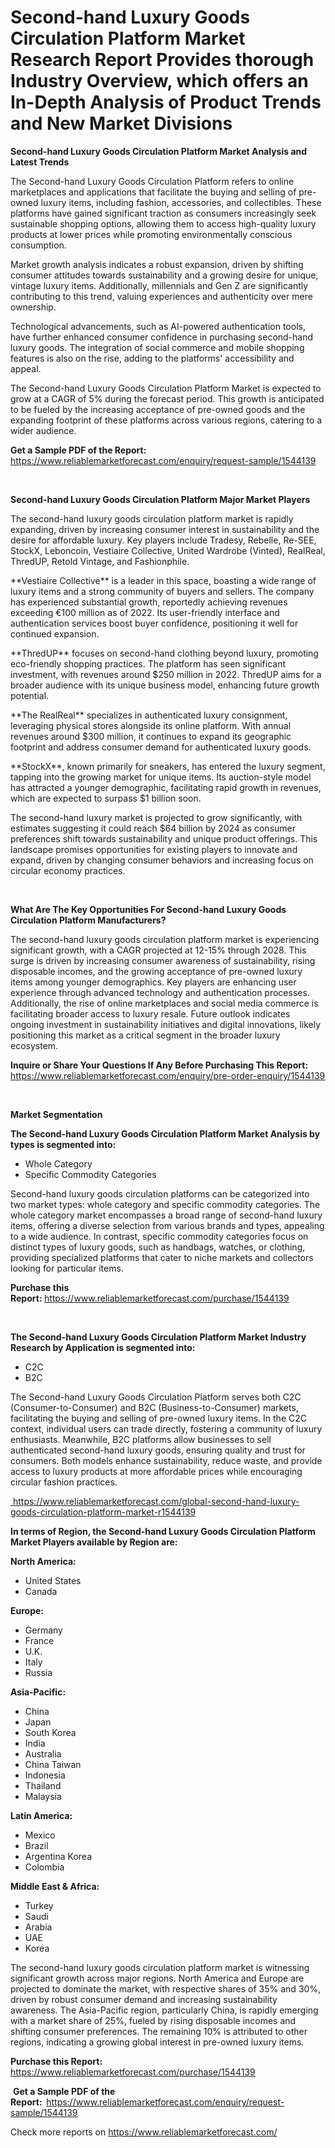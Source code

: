 <p><h1>Second-hand Luxury Goods Circulation Platform Market Research Report Provides thorough Industry Overview, which offers an In-Depth Analysis of Product Trends and New Market Divisions</h1></p><p><strong>Second-hand Luxury Goods Circulation Platform Market Analysis and Latest Trends</strong></p>
<p><p>The Second-hand Luxury Goods Circulation Platform refers to online marketplaces and applications that facilitate the buying and selling of pre-owned luxury items, including fashion, accessories, and collectibles. These platforms have gained significant traction as consumers increasingly seek sustainable shopping options, allowing them to access high-quality luxury products at lower prices while promoting environmentally conscious consumption.</p><p>Market growth analysis indicates a robust expansion, driven by shifting consumer attitudes towards sustainability and a growing desire for unique, vintage luxury items. Additionally, millennials and Gen Z are significantly contributing to this trend, valuing experiences and authenticity over mere ownership. </p><p>Technological advancements, such as AI-powered authentication tools, have further enhanced consumer confidence in purchasing second-hand luxury goods. The integration of social commerce and mobile shopping features is also on the rise, adding to the platforms' accessibility and appeal.</p><p>The Second-hand Luxury Goods Circulation Platform Market is expected to grow at a CAGR of 5% during the forecast period. This growth is anticipated to be fueled by the increasing acceptance of pre-owned goods and the expanding footprint of these platforms across various regions, catering to a wider audience.</p></p>
<p><strong>Get a Sample PDF of the Report:&nbsp;</strong> <a href="https://www.reliablemarketforecast.com/enquiry/request-sample/1544139?utm_campaign=3386&utm_medium=2&utm_source=Github&utm_content=ia&utm_term=11032025&utm_id=second-hand-luxury-goods-circulation-platform">https://www.reliablemarketforecast.com/enquiry/request-sample/1544139</a></p>
<p>&nbsp;</p>
<p><strong>Second-hand Luxury Goods Circulation Platform Major Market Players</strong></p>
<p><p>The second-hand luxury goods circulation platform market is rapidly expanding, driven by increasing consumer interest in sustainability and the desire for affordable luxury. Key players include Tradesy, Rebelle, Re-SEE, StockX, Leboncoin, Vestiaire Collective, United Wardrobe (Vinted), RealReal, ThredUP, Retold Vintage, and Fashionphile.</p><p>**Vestiaire Collective** is a leader in this space, boasting a wide range of luxury items and a strong community of buyers and sellers. The company has experienced substantial growth, reportedly achieving revenues exceeding €100 million as of 2022. Its user-friendly interface and authentication services boost buyer confidence, positioning it well for continued expansion.</p><p>**ThredUP** focuses on second-hand clothing beyond luxury, promoting eco-friendly shopping practices. The platform has seen significant investment, with revenues around $250 million in 2022. ThredUP aims for a broader audience with its unique business model, enhancing future growth potential.</p><p>**The RealReal** specializes in authenticated luxury consignment, leveraging physical stores alongside its online platform. With annual revenues around $300 million, it continues to expand its geographic footprint and address consumer demand for authenticated luxury goods.</p><p>**StockX**, known primarily for sneakers, has entered the luxury segment, tapping into the growing market for unique items. Its auction-style model has attracted a younger demographic, facilitating rapid growth in revenues, which are expected to surpass $1 billion soon.</p><p>The second-hand luxury market is projected to grow significantly, with estimates suggesting it could reach $64 billion by 2024 as consumer preferences shift towards sustainability and unique product offerings. This landscape promises opportunities for existing players to innovate and expand, driven by changing consumer behaviors and increasing focus on circular economy practices.</p></p>
<p>&nbsp;</p>
<p><strong>What Are The Key Opportunities For Second-hand Luxury Goods Circulation Platform Manufacturers?</strong></p>
<p><p>The second-hand luxury goods circulation platform market is experiencing significant growth, with a CAGR projected at 12-15% through 2028. This surge is driven by increasing consumer awareness of sustainability, rising disposable incomes, and the growing acceptance of pre-owned luxury items among younger demographics. Key players are enhancing user experience through advanced technology and authentication processes. Additionally, the rise of online marketplaces and social media commerce is facilitating broader access to luxury resale. Future outlook indicates ongoing investment in sustainability initiatives and digital innovations, likely positioning this market as a critical segment in the broader luxury ecosystem.</p></p>
<p><strong>Inquire or Share Your Questions If Any Before Purchasing This Report:</strong> <a href="https://www.reliablemarketforecast.com/enquiry/pre-order-enquiry/1544139?utm_campaign=3386&utm_medium=2&utm_source=Github&utm_content=ia&utm_term=11032025&utm_id=second-hand-luxury-goods-circulation-platform">https://www.reliablemarketforecast.com/enquiry/pre-order-enquiry/1544139</a></p>
<p>&nbsp;</p>
<p><strong>Market Segmentation</strong></p>
<p><strong>The Second-hand Luxury Goods Circulation Platform Market Analysis by types is segmented into:</strong></p>
<p><ul><li>Whole Category</li><li>Specific Commodity Categories</li></ul></p>
<p><p>Second-hand luxury goods circulation platforms can be categorized into two market types: whole category and specific commodity categories. The whole category market encompasses a broad range of second-hand luxury items, offering a diverse selection from various brands and types, appealing to a wide audience. In contrast, specific commodity categories focus on distinct types of luxury goods, such as handbags, watches, or clothing, providing specialized platforms that cater to niche markets and collectors looking for particular items.</p></p>
<p><strong>Purchase this Report:&nbsp;</strong><a href="https://www.reliablemarketforecast.com/purchase/1544139?utm_campaign=3386&utm_medium=2&utm_source=Github&utm_content=ia&utm_term=11032025&utm_id=second-hand-luxury-goods-circulation-platform">https://www.reliablemarketforecast.com/purchase/1544139</a></p>
<p>&nbsp;</p>
<p><strong>The Second-hand Luxury Goods Circulation Platform Market Industry Research by Application is segmented into:</strong></p>
<p><ul><li>C2C</li><li>B2C</li></ul></p>
<p><p>The Second-hand Luxury Goods Circulation Platform serves both C2C (Consumer-to-Consumer) and B2C (Business-to-Consumer) markets, facilitating the buying and selling of pre-owned luxury items. In the C2C context, individual users can trade directly, fostering a community of luxury enthusiasts. Meanwhile, B2C platforms allow businesses to sell authenticated second-hand luxury goods, ensuring quality and trust for consumers. Both models enhance sustainability, reduce waste, and provide access to luxury products at more affordable prices while encouraging circular fashion practices.</p></p>
<p><a href="https://www.reliablemarketforecast.com/global-second-hand-luxury-goods-circulation-platform-market-r1544139?utm_campaign=3386&utm_medium=2&utm_source=Github&utm_content=ia&utm_term=11032025&utm_id=second-hand-luxury-goods-circulation-platform">&nbsp;https://www.reliablemarketforecast.com/global-second-hand-luxury-goods-circulation-platform-market-r1544139</a></p>
<p><strong>In terms of Region, the Second-hand Luxury Goods Circulation Platform Market Players available by Region are:</strong></p>
<p>
    <p> <strong> North America: </strong>
        <ul>
            <li>United States</li>
            <li>Canada</li>
        </ul>
        </p> 
    <p> <strong> Europe: </strong>
        <ul>
            <li>Germany</li>
            <li>France</li>
            <li>U.K.</li>
            <li>Italy</li>
            <li>Russia</li>
        </ul>
        </p> 
    <p> <strong> Asia-Pacific: </strong>
        <ul>
            <li>China</li>
            <li>Japan</li>
            <li>South Korea</li>
            <li>India</li>
            <li>Australia</li>
            <li>China Taiwan</li>
            <li>Indonesia</li>
            <li>Thailand</li>
            <li>Malaysia</li>
        </ul>
        </p> 
    <p> <strong> Latin America: </strong>
        <ul>
            <li>Mexico</li>
            <li>Brazil</li>
            <li>Argentina Korea</li>
            <li>Colombia</li>
        </ul>
        </p> 
    <p> <strong> Middle East & Africa: </strong>
        <ul>
            <li>Turkey</li>
            <li>Saudi</li>
            <li>Arabia</li>
            <li>UAE</li>
            <li>Korea</li>
        </ul>
    </p>
    </p>
<p><p>The second-hand luxury goods circulation platform market is witnessing significant growth across major regions. North America and Europe are projected to dominate the market, with respective shares of 35% and 30%, driven by robust consumer demand and increasing sustainability awareness. The Asia-Pacific region, particularly China, is rapidly emerging with a market share of 25%, fueled by rising disposable incomes and shifting consumer preferences. The remaining 10% is attributed to other regions, indicating a growing global interest in pre-owned luxury items.</p></p>
<p><strong>Purchase this Report: </strong><a href="https://www.reliablemarketforecast.com/purchase/1544139?utm_campaign=3386&utm_medium=2&utm_source=Github&utm_content=ia&utm_term=11032025&utm_id=second-hand-luxury-goods-circulation-platform">https://www.reliablemarketforecast.com/purchase/1544139</a></p>
<p>&nbsp;<strong>Get a Sample PDF of the Report:&nbsp;&nbsp;</strong><a href="https://www.reliablemarketforecast.com/enquiry/request-sample/1544139?utm_campaign=3386&utm_medium=2&utm_source=Github&utm_content=ia&utm_term=11032025&utm_id=second-hand-luxury-goods-circulation-platform">https://www.reliablemarketforecast.com/enquiry/request-sample/1544139</a></p>
<p><strong></strong></p>
<p>Check more reports on <a href="https://www.reliablemarketforecast.com/?utm_campaign=3386&utm_medium=2&utm_source=Github&utm_content=ia&utm_term=11032025&utm_id=second-hand-luxury-goods-circulation-platform">https://www.reliablemarketforecast.com/</a></p>